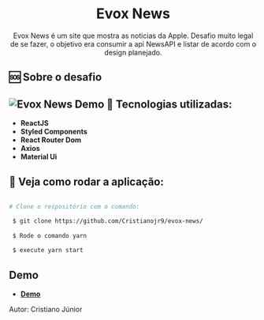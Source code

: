 <h1 align="center">
Evox News
</h1> 

<p align="center">
  Evox News é um site que mostra as noticias da Apple. Desafio muito legal de se fazer, o objetivo era consumir a api NewsAPI e listar de acordo com o design planejado. 

</p>

🆘 Sobre o desafio
------------------
  ![Evox News Demo](https://github.com/Cristianojr9/evox-news/blob/master/src/assets/gif.gif)
:wrench: Tecnologias utilizadas:
----------------------

- **ReactJS**
- **Styled Components**
- **React Router Dom**
- **Axios**
- **Material Ui**

## :pushpin: Veja como rodar a aplicação:

```bash

# Clone o respositório com o comando:

 $ git clone https://github.com/Cristianojr9/evox-news/
  
 $ Rode o comando yarn 
 
 $ execute yarn start
  ```


## Demo

- [**Demo**](https://evox-news-five.vercel.app/)

Autor: Cristiano Júnior


